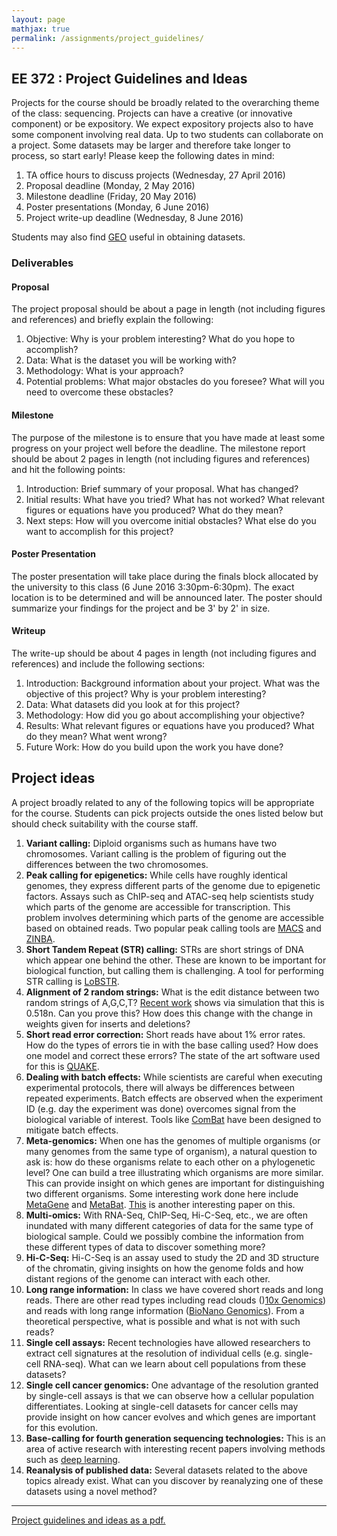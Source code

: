 ```yaml
---
layout: page
mathjax: true
permalink: /assignments/project_guidelines/
---
```


## EE 372 : Project Guidelines and Ideas

Projects for the course should be broadly related to the overarching theme of the class: sequencing.
Projects can have a creative (or innovative component) or be expository. We expect
expository projects also to have some component involving real data.
Up to two students can collaborate on a project. Some datasets may be larger
and therefore take longer to process, so start early! Please keep the following dates in mind:

1. TA office hours to discuss projects  (Wednesday, 27 April 2016)
2. Proposal deadline (Monday, 2 May 2016)  
3. Milestone deadline (Friday, 20 May 2016)  
4. Poster presentations (Monday, 6 June 2016)  
5. Project write-up deadline (Wednesday, 8 June 2016)

Students may also find [GEO](http://www.ncbi.nlm.nih.gov/geo/) useful in obtaining datasets.


### Deliverables

#### Proposal

The project proposal should be about a page in length (not including figures and references) and briefly explain the following:

1. Objective: Why is your problem interesting? What do you hope to accomplish?
2. Data: What is the dataset you will be working with?  
3. Methodology: What is your approach?  
4. Potential problems: What major obstacles do you foresee? What will you need to overcome these obstacles?


#### Milestone

The purpose of the milestone is to ensure that you have made at least some progress on your project well before the deadline.  The milestone report should be about 2 pages in length (not including figures and references) and hit the following points:

1. Introduction: Brief summary of your proposal. What has changed?  
2. Initial results: What have you tried? What has not worked? What relevant figures or equations have you produced? What do they mean?
3. Next steps: How will you overcome initial obstacles? What else do you want to accomplish for this project?

#### Poster Presentation

The poster presentation will take place during the finals block allocated by the university to this class (6 June 2016 3:30pm-6:30pm). The exact location is to be determined and will be announced later. The poster should summarize your findings for the project and be 3' by 2' in size.

#### Writeup

The write-up should be about 4 pages in length (not including figures and references) and include the following sections:

1. Introduction: Background information about your project. What was the objective of this project? Why is your problem interesting?  
2. Data: What datasets did you look at for this project?  
3. Methodology: How did you go about accomplishing your objective?  
4. Results: What relevant figures or equations have you produced? What do they mean? What went wrong?  
5. Future Work: How do you build upon the work you have done?

## Project ideas

A project broadly related to any of the following topics will be  appropriate for the course. Students can pick projects outside the ones listed below
but should check suitability with the course staff.

1. **Variant calling:** Diploid organisms such as humans have two chromosomes. Variant calling is the problem of figuring out the differences between the two chromosomes.
1. **Peak calling for epigenetics:**  While cells have roughly identical genomes, they express different parts of the genome due to epigenetic factors. Assays such as ChIP-seq and ATAC-seq help scientists study which parts of the genome are accessible for transcription. This problem involves determining which parts of the genome are accessible based on obtained reads. Two popular peak calling tools are [MACS](http://www.ncbi.nlm.nih.gov/pmc/articles/PMC3120977/) and [ZINBA](https://genomebiology.biomedcentral.com/articles/10.1186/gb-2011-12-7-r67).  
2. **Short Tandem Repeat (STR) calling:**  STRs are short strings of DNA which appear one behind the other. These are known to be important for biological function, but calling them is challenging. A tool for performing STR calling is [LoBSTR](http://www.ncbi.nlm.nih.gov/pubmed/22522390).  
3. **Alignment of 2 random strings:** What is the edit distance between two random strings of A,G,C,T? [Recent work](http://arxiv.org/pdf/1601.07086.pdf) shows via simulation that this is 0.518n. Can you prove this? How does this change with the change in weights given for inserts and deletions?  
4. **Short read error correction:** Short reads have about 1% error rates. How do the types of errors tie in with the base calling used? How does one model and correct these errors? The state of the art software used for this is [QUAKE](http://www.cbcb.umd.edu/software/quake/).
5. **Dealing with batch effects:** While scientists are careful when executing experimental protocols, there will always be differences between repeated experiments. Batch effects are observed when the experiment ID (e.g. day the experiment was done) overcomes signal from the biological variable of interest. Tools like [ComBat](http://biostatistics.oxfordjournals.org/content/8/1/118.abstract) have been designed to mitigate batch effects.  
6. **Meta-genomics:** When one has the genomes of multiple organisms (or many genomes from the same type of organism), a natural question to ask is: how do these organisms relate to each other on a phylogenetic level? One can build a tree illustrating which organisms are more similar. This can provide insight on which genes are important for distinguishing two different organisms.  Some interesting work done here include [MetaGene](http://www.ncbi.nlm.nih.gov/pubmed/17028096) and [MetaBat](https://peerj.com/articles/1165/). [This](http://www.nature.com/nbt/journal/v32/n8/full/nbt.2939.html) is another interesting paper on this.
7. **Multi-omics:** With RNA-Seq, ChIP-Seq, Hi-C-Seq, etc., we are often inundated with many different categories of data for the same type of biological sample. Could we possibly combine the information from these different types of data to discover something more?  
8. **Hi-C-Seq:** Hi-C-Seq is an assay used to study the 2D and 3D structure of the chromatin, giving insights on how the genome folds and how distant regions of the genome can interact with each other.
9. **Long range information:** In class we have covered short reads and long reads. There are other read types including read clouds ()[10x Genomics](http://www.10xgenomics.com/)) and reads with long range information ([BioNano Genomics](http://www.bionanogenomics.com/)). From a theoretical perspective, what is possible and what is not with such reads?
10. **Single cell assays:** Recent technologies have allowed researchers to extract cell signatures at the resolution of individual cells (e.g. single-cell RNA-seq). What can we learn about cell populations from these datasets?  
11. **Single cell cancer genomics:** One advantage of the resolution granted by single-cell assays is that we can observe how a cellular population differentiates. Looking at single-cell datasets for cancer cells may provide insight on how cancer evolves and which genes are important for this evolution.  
12. **Base-calling for fourth generation sequencing technologies:** This is an area of active research with interesting recent papers involving methods such as [deep learning](http://arxiv.org/pdf/1603.09195.pdf).
13. **Reanalysis of published data:** Several datasets related to the above topics already exist. What can you discover by reanalyzing one of these datasets using a novel method?  


-----------------------------

[Project guidelines and ideas as a pdf.](/handouts/ProjectGuidelines.pdf)
